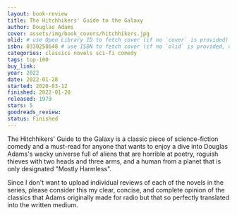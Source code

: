 ```yaml
---
layout: book-review
title: The Hitchhikers' Guide to the Galaxy
author: Douglas Adams
cover: assets/img/book_covers/hitchhikers.jpg
olid: # use Open Library ID to fetch cover (if no `cover` is provided)
isbn: 0330258648 # use ISBN to fetch cover (if no `olid` is provided, dashes are optional)
categories: classics novels sci-fi comedy
tags: top-100
buy_link:
year: 2022
date: 2022-01-28
started: 2020-03-12
finished: 2022-01-28
released: 1979
stars: 5
goodreads_review:
status: Finished
---
```


The Hitchhikers' Guide to the Galaxy is a classic piece of science-fiction comedy and a must-read for anyone that wants to enjoy a dive into Douglas Adams's wacky universe full of aliens that are horrible at poetry, roguish thieves with two heads and three arms, and a human from a planet that is only designated "Mostly Harmless".

Since I don't want to upload individual reviews of each of the novels in the series, please consider this my clear, concise, and complete opinion of the classics that Adams originally made for radio but that so perfectly translated into the written medium.
